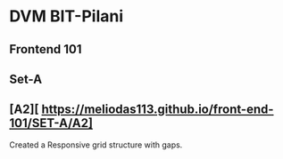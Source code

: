 # DVM BIT-Pilani
## Frontend 101
## Set-A
## [A2][ https://meliodas113.github.io/front-end-101/SET-A/A2]
Created a Responsive grid structure with gaps.
